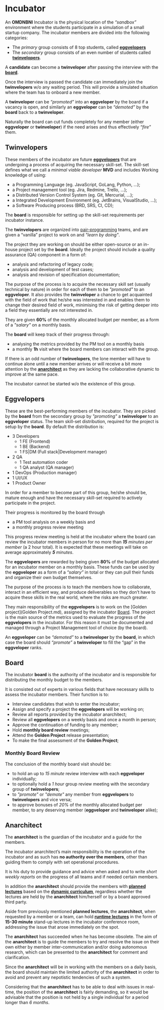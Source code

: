 # Incubator

An **OMDNBNI** Incubator is the physical location of the *“sandbox”* environment where the students participate 
in a simulation of a small startup company. The incubator members are divided into the following categories:
* The *primary* group consists of 8 top students, called **[eggvelopers](#eggvelopers)**
* The *secondary* group consists of an even number of students called **[twinvelopers](#twinvelopers)**.

A **candidate** can become a **twinveloper** after passing the interview with the [**board**](#board).
 
Once the interview is passed the candidate can immediately join the **twinvelopers** w/o any waiting period.
This will provide a simulated situation where the team has to onboard a new member.

A **twinveloper** can be *“promoted”* into an **eggveloper** by the board if a vacancy is open,
and similarly an **eggveloper** can be *“demoted”* by the **board** back to a **twinveloper**.

Naturally the board can cut funds completely for any member (either **eggveloper** or **twinveloper**) 
if the need arises and thus effectively *“fire”* them.

## Twinvelopers
These members of the incubator are future [**eggvelopers**](#eggvelopers) that are undergoing a process of acquiring the necessary skill-set.
The skill-set defines what we call a *minimal viable developer* **MVD** and includes Working knowledge of using:
* a Programming Language (eg. JavaScript, GoLang, Python, ...);
* a Project management tool (eg. Jira, Redmine, Trello, ...);
* a Distributed Version Control System (eg. Git, Mercurial, ...);
* a Integrated Development Environment (eg. JetBrains, VisualStudio, ...);
* a Software Producing process (BRD, SRS, CI, CD);

The **board** is responsible for setting up the skill-set requirements per incubator instance.
   
The **twinvelopers** are organized into [pair-programming](https://en.wikipedia.org/wiki/Pair_programming) teams, 
and are given a “vanilla” project to work on and *"learn by doing"*.

The project they are working on should be either open-source or an in-house project set by the **board**.
Ideally the project should include a quality assurance (QA) component in a form of:
* analysis and refactoring of legacy code;
* analysis and development of test cases;
* analysis and revision of specification documentation;

The purpose of the process is to acquire the necessary skill set (usually technical by nature) in order for each of them 
to be *"promoted"* to an **eggveloper**. It also provides the **twinveloper** a chance to get acquainted with the
field of work that he/she was interested in and enables them to change their desired field of work,
minimising the risk of getting deeper into a field they essentially are not interested in.

They are given **60%** of the monthly allocated budget per member, as a form of a *"salary"* on a monthly basis.
 
The **board** will keep track of their progress through:
* analysing the metrics provided by the PM tool on a monthly basis
* a monthly **1h** visit where the board members can interact with the group.

If there is an odd number of **twinvelopers**, the lone member will have to continue alone until a new member arrives or 
will receive a bit more attention by the [**anarchitect**](#anarchitect) as they are lacking the collaborative dynamic
to improve at the same pace.

The incubator cannot be started w/o the existence of this group.

## Eggvelopers
These are the best-performing members of the incubator.
They are picked by the **board** from the secondary group by *"promoting"* a **twinveloper** to an **eggveloper** status.
The team skill-set distribution, required for the project is setup by the **board**. By default the distribution is:
* 3 Developers
  * 1 FE (Frontend)
  * 1 BE (Backend)
  * 1 FS|DM (Full stack|Development manager)
* 2 QA
  * 1 Test automation coder
  * 1 QA analyst (QA manager)
* 1 DevOps (Production manager)
* 1 UI/UX
* 1 Product Owner

In order for a member to become part of this group, he/she should be, mature enough and have the necessary skill-set required
to actively participate in the project.

Their progress is monitored by the board through 
* a PM tool analysis on a weekly basis and
* a monthly progress review meeting 

This progress review meeting is held at the incubator where the board can review the incubator members in person 
for no more than ***15** minutes per member* (a 2 hour total). It is expected that these meetings will take on average 
approximately ***5** minutes*.

The **eggvelopers** are rewarded by being given **80%** of the budget allocated for an incubator member 
on a monthly basis. These funds can be used by the **eggveloper** as a form of a *“salary”* in total or 
they can pull their funds and organize their own budget themselves.

The purpose of the process is to teach the members how to collaborate, interact in an efficient way, and produce deliverables
so they don’t have to  acquire these skills in the real world, where the risks are much greater.

They main responsibility of the **eggvelopers** is to work on the [Golden project](Golden Project.md),
assigned by the incubator [Board](#board).
The project is the main source of the metrics used to evaluate the progress of the **eggvelopers** in the incubator.
For this reason it must be documented and managed through a Project Management tool of choice (by the board). 

An **eggveloper** can be *“demoted”* to a **twinveloper** by the **board**, in which case the board should *“promote”* a
**twinveloper** to fill the “gap” in the **eggveloper** ranks.

## Board
The incubator **board** is the authority of the incubator and is responsible for distributing the monthly budget to the members.

It is consisted out of experts in various fields that have necessary skills to assess the incubator members.
Their function is to:
* Interview candidates that wish to enter the incubator;
* Assign and specify a project the **eggvelopers** will be working on;
* Review all reports provided by the incubator anarchitect;
* Review all **eggvelopers** on a weekly basis and once a month in person;
* Approve the continuation of funding to any member;
* Hold **monthly board review** meetings;
* Attend the **Golden Project** release presentation;
* To make the final assessment of the **Golden Project**;

### Monthly Board Review
The conclusion of the monthly board visit should be:
* to hold an up to *15 minute* review interview with each **eggveloper** individually;
* to optionally hold a *1 hour* group review meeting with the secondary group of **twinvelopers**;
* to *"promote"* or *"demote"* any member from **eggvelopers** to **twinvelopers** and vice versa;
* to approve bonuses of *20%* of the monthly allocated budget per member, to any deserving member
(**eggveloper** and **twinveloper** alike);

## Anarchitect 
The **anarchitect** is the guardian of the incubator and a guide for the members.

The incubator anarchitect’s main responsibility is the operation of the incubator and as such
has **no authority over the members**, other than guiding them to comply with set operational procedures.

It is his duty to provide guidance and advice when asked and to write *short weekly reports*
on the progress of all teams and if needed certain members.

In addition the **anarchitect** should provide the members with [**planned lectures**](Lectures.md#planned-lectures)
 based on the [**dynamic curriculum**](Lectures.md#dynamic-curriculum),
regardless whether the lectures are held by the **anarchitect** him/herself or by a board approved third party.

Aside from previously mentioned **planned lectures**, the **anarchitect**, when requested by a member or a team,
can hold [**runtime lectures**](Lectures.md#runtime-lectures) in the form of **15-30 minute** stand-up lectures
in the incubator conference room, addressing the issue that arose immediately on the spot.

The **anarchitect** has succeeded when he has become obsolete.
The aim of the **anarchitect** is to guide the members to try and resolve the issue on their own
either by member inter-communication and/or doing autonomous research,
which can be presented to the **anarchitect** for comment and clarification.

Since the **anarchitect** will be in working with the members on a daily basis,
the board should maintain the limited authority of the **anarchitect** in order to
avoid and prevent any nepotistic tendencies of such a system.

Considering that the **anarchitect** has to be able to deal with issues in real-time,
the position of the **anarchitect** is fairly demanding, so it would be advisable that the position
is not held by a single individual for a period longer than *6 months*.
